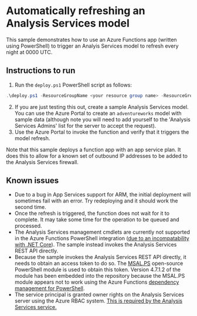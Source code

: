 # Automatically refreshing an Analysis Services model

This sample demonstrates how to use an Azure Functions app (written using PowerShell) to trigger an Analyis Services model to refresh every night at 0000 UTC.

## Instructions to run

1. Run the `deploy.ps1` PowerShell script as follows:

```powershell
.\deploy.ps1 -ResourceGroupName <your resource group name> -ResourceGroupLocation australiaeast -AnalysisServicesDatabaseName adventureworks
```

2. If you are just testing this out, create a sample Analysis Services model. You can use the Azure Portal to create an `adventureworks` model with sample data (although note you will need to add yourself to the 'Analysis Services Admins' list for the server to accept the request).
3. Use the Azure Portal to invoke the function and verify that it triggers the model refresh.

Note that this sample deploys a function app with an app service plan. It does this to allow for a known set of outbound IP addresses to be added to the Analysis Services firewall.

## Known issues

 * Due to a bug in App Services support for ARM, the initial deployment will sometimes fail with an error. Try redeploying and it should work the second time.
 * Once the refresh is triggered, the function does not wait for it to complete. It may take some time for the operation to be queued and processed.
 * The Analysis Services management cmdlets are currently not supported in the Azure Functions PowerShell integration ([due to an incompatability with .NET Core](https://github.com/PowerShell/PowerShell/issues/7876#issuecomment-578962186)). The sample instead invokes the Analysis Services REST API directly.
 * Because the sample invokes the Analysis Services REST API directly, it needs to obtain an access token to do so. The [MSAL.PS](https://www.powershellgallery.com/packages/MSAL.PS/) open-source PowerShell module is used to obtain this token. Version 4.7.1.2 of the module has been embedded into the repository because the MSAL.PS module appears not to work using the Azure Functions [dependency management for PowerShell](https://docs.microsoft.com/azure/azure-functions/functions-reference-powershell#dependency-management).
 * The service principal is granted owner rights on the Analysis Services server using the Azure RBAC system. [This is required by the Analysis Services service.](https://docs.microsoft.com/azure/analysis-services/analysis-services-addservprinc-admins#add-service-principal-to-server-administrators-role)
